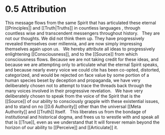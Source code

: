 # 0.5 Attribution
This message flows from the same Spirit that has articulated these eternal [[Principles]] and [[Truth|Truths]] in countless languages , through countless wise and transcendent messengers throughout history.
 
They are not our thoughts. We did not think them up. They have progressively revealed themselves over millennia, and are now simply impressing themselves again upon us. 
 
We hereby attribute all ideas to progressively enlightening [[Consciousness]], and to the [[Source]] from which consciousness flows. Because we are not taking credit for these ideas, and because we are attempting only to articulate what the eternal Spirit speaks, and because nearly every voice we could cite has been co-opted, distorted, categorized, and would be rejected on face value by some portion of a human species beset by deception and propaganda, we have very deliberately chosen not to attempt to trace the threads back through the many voices involved in their progressive revelation. 
 
We have very deliberately chosen to speak from the voice of the Spirit that is the [[Source]] of our ability to consciously grapple with these existential issues, and to stand on no [[0.6 Authority]] other than the universal [[Meta Authority]] and [[Truth]] Itself.
 
This liberates us from the bondage of institutional and historical dogma, and frees us to wrestle with and speak all that is [[True]], even as we understand that It will forever remain beyond the horizon of our ability to [[Perceive]] and [[Articulate]] it. 